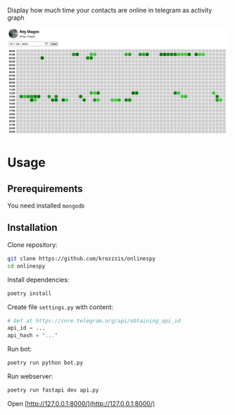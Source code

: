 Display how much time your contacts are online in telegram as activity graph

![screenshot](./.github/screenshot.png)

# Usage

## Prerequirements

You need installed `mongodb`

## Installation

Clone repository:
```bash
git clone https://github.com/krozzzis/onlinespy
cd onlinespy
```

Install dependencies:
```bash
poetry install
```

Create file `settings.py` with content:
```python
# Get at https://core.telegram.org/api/obtaining_api_id
api_id = ... 
api_hash = "..."
```

Run bot:
```bash
poetry run python bot.py
```

Run webserver:
```bash
poetry run fastapi dev api.py
```

Open [http://127.0.0.1:8000/](http://127.0.0.1:8000/)
